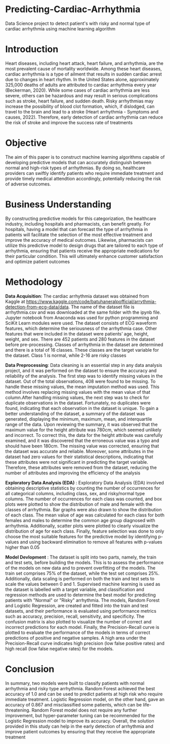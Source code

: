 # Predicting-Cardiac-Arrhythmia
Data Science project to detect patient's with risky and normal type of cardiac arrhythmia using machine learning algorithm

# Introduction
Heart diseases, including heart attack, heart failure, and arrhythmia, are the most prevalent cause of mortality worldwide. Among these heart diseases, cardiac arrhythmia is a type of ailment that results in sudden cardiac arrest due to changes in heart rhythm. In the United States alone, approximately 325,000 deaths of adults are attributed to cardiac arrhythmia every year (Beckerman, 2020). While some cases of cardiac arrhythmia are less severe, others can be hazardous and may result in serious complications such as stroke, heart failure, and sudden death. Risky arrhythmias may increase the possibility of blood clot formation, which, if dislodged, can travel to the brain and lead to a stroke (Heart arrhythmia - Symptoms and causes, 2022). Therefore, early detection of cardiac arrhythmia can reduce the risk of stroke and improve the success rate of treatments

# Objective
The aim of this paper is to construct machine learning algorithms capable of developing predictive models that can accurately distinguish between normal and high-risk types of arrhythmias. By doing so, healthcare providers can swiftly identify patients who require immediate treatment and provide timely medical attendtion accordingly, potentially reducing the risk of adverse outcomes.

# Business Understanding
By constructing predictive models for this categorization, the healthcare industry, including hospitals and pharmacists, can benefit greatly. For hospitals, having a model that can forecast the type of arrhythmia in patients will facilitate the selection of the most effective treatment and improve the accuracy of medical outcomes. Likewise, pharmacists can utilize this predictive model to design drugs that are tailored to each type of arrhythmia, ensuring that patients receive the appropriate medications for their particular condition. This will ultimately enhance customer satisfaction and optimize patient outcomes

# Methodology
**Data Acquisition**: The cardiac arrhythmia dataset was obtained from Kaggle at https://www.kaggle.com/code/batuhaneralpofficial/arrythmia-detection-from-ecg-data/data. The name of the dataset file is arrhythmia.csv and was downloaded at the same folder with the ipynb file. Jupyter notebook from Anaconda was used for python programming and SciKit Learn modules were used. The dataset consists of ECG waveform features, which determine the seriousness of the arrhythmia case. Other features that were included in the dataset were patients’ age, height, weight, and sex. There are 452 patients and 280 features in the dataset before pre-processing. Classes of arrhythmia in the dataset are determined and there is a total of 16 classes. These classes are the target variable for the dataset. Class 1 is normal, while 2-16 are risky classes

**Data Preprocessing**: Data cleaning is an essential step in any data analysis project, and it was performed on the dataset to ensure the accuracy and reliability of the analysis. The first step was to identify missing values in the dataset. Out of the total observations, 408 were found to be missing. To handle these missing values, the mean imputation method was used. This method involves replacing missing values with the mean value of that column.After handling missing values, the next step was to check for duplicate observations in the dataset. Fortunately, no duplicates were found, indicating that each observation in the dataset is unique. To gain a better understanding of the dataset, a summary of the dataset was generated, displaying the minimum, maximum, mean, and interquartile range of the data. Upon reviewing the summary, it was observed that the maximum value for the height attribute was 780cm, which seemed unlikely and incorrect. To correct this, the data for the height attribute was carefully examined, and it was discovered that the erroneous value was a typo and should have been 180cm. The missing value was corrected, ensuring that the dataset was accurate and reliable. Moreover, some attributes in the dataset had zero values for their statistical descriptions, indicating that these attributes were not significant in predicting the target variable. Therefore, these attributes were removed from the dataset, reducing the number of attributes and improving the efficiency of the analysis

**Exploratory Data Analysis (EDA)** : Exploratory Data Analysis (EDA) involved obtaining descriptive statistics by counting the number of occurrences for all categorical columns, including class, sex, and risky/normal type columns. The number of occurrences for each class was counted, and box plots were plotted to show the distribution of male and female with the classes of arrhythmia. Bar graphs were also drawn to show the distribution of each class. The mean value of age was calculated for each class for both females and males to determine the common age group diagnosed with arrhythmia. Additionally, scatter plots were plotted to clearly visualize the distribution of age for each class. Finally, feature selection was done to only choose the most suitable features for the predictive model by identifying p-values and using backward elimination to remove all features with p-values higher than 0.05

**Model Devlopment** : The dataset is split into two parts, namely, the train and test sets, before building the models. This is to assess the performance of the models on new data and to prevent overfitting of the models. The train set comprises 75% of the dataset, while the test set comprises 25%. Additionally, data scaling is performed on both the train and test sets to scale the values between 0 and 1. Supervised machine learning is used as the dataset is labelled with a target variable, and classification and regression methods are used to determine the best model for predicting patients with "Normal" or "Risky" arrhythmia. The models, Random Forest and Logistic Regression, are created and fitted into the train and test datasets, and their performance is evaluated using performance metrics such as accuracy, precision, recall, sensitivity, and specificity. The confusion matrix is also plotted to visualize the number of correct and incorrect predictions for each model. Finally, the Precision-Recall curve is plotted to evaluate the performance of the models in terms of correct predictions of positive and negative samples. A high area under the Precision-Recall curve indicates high precision (low false positive rates) and high recall (low false negative rates) for the models.

# Conclusion
In summary, two models were built to classify patients with normal arrhythmia and risky type arrhythmia. Random Forest achieved the best accuracy of 1.0 and can be used to predict patients at high risk who require immediate treatment. Logistic Regression model, on the other hand, gave an accuracy of 0.867 and misclassified some patients, which can be life-threatening. Random Forest model does not require any further improvement, but hyper-parameter tuning can be recommended for the Logistic Regression model to improve its accuracy. Overall, the solution provided in this study can help in the early detection of arrhythmia and improve patient outcomes by ensuring that they receive the appropriate treatment
